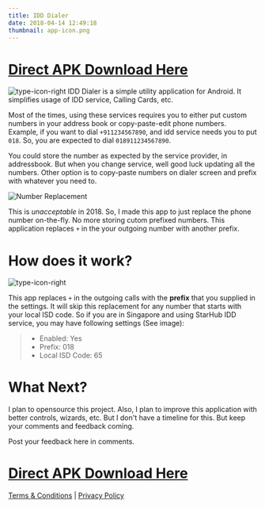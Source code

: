 ```yaml
---
title: IDD Dialer
date: 2018-04-14 12:49:18
thumbnail: app-icon.png
---
```


# [Direct APK Download Here][download]

![type-icon-right](app-icon.png "IDD")
IDD Dialer is a simple utility application for Android. It simplifies usage of IDD service, Calling Cards, etc.

Most of the times, using these services requires you to either put custom numbers in your address book or copy-paste-edit phone numbers. Example, if you want to dial `+911234567890`, and idd service needs you to put `018`. So, you are expected to dial `018911234567890`.

You could store the number as expected by the service provider, in addressbook. But when you change service, well good luck updating all the numbers. Other option is to copy-paste numbers on dialer screen and prefix with whatever you need to.

![Number Replacement][number-replace-image]

This is _unacceptable_ in 2018. So, I made this app to just replace the phone number on-the-fly. No more storing cutom prefixed numbers.
This application replaces `+` in the your outgoing number with another prefix.

# How does it work?

![type-icon-right](settings.png "IDD Settings")

This app replaces `+` in the outgoing calls with the **prefix** that you supplied in the settings. It will skip this replacement for any number that starts with your local ISD code. So if you are in Singapore and using StarHub IDD service, you may have following settings (See image):

> - Enabled: Yes
> - Prefix: 018
> - Local ISD Code: 65

# What Next?

I plan to opensource this project. Also, I plan to improve this application with better controls, wizards, etc. But I don't have a timeline for this. But keep your comments and feedback coming.

Post your feedback here in comments.

# [Direct APK Download Here][download]

[Terms & Conditions][tnc] | [Privacy Policy][privacy-policy]

[download]: https://drive.google.com/file/d/15IO80cdZgxTb1HsYO51fbB701CWSXE_K/view
[number-replace-image]: number-replace-image.png
[icon]: app-icon.png
[example-starhub]: example-starhub.png
[privacy-policy]: privacy_policy
[tnc]: terms_and_conditions
